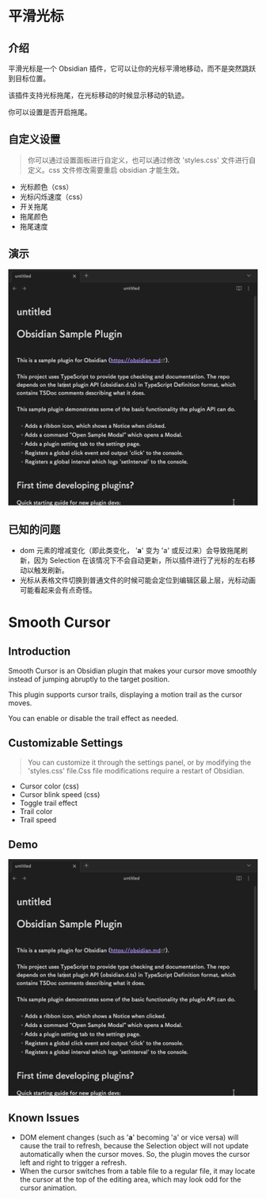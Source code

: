 # 平滑光标

## 介绍

平滑光标是一个 Obsidian 插件，它可以让你的光标平滑地移动，而不是突然跳跃到目标位置。

该插件支持光标拖尾，在光标移动的时候显示移动的轨迹。

你可以设置是否开启拖尾。

## 自定义设置

> 你可以通过设置面板进行自定义，也可以通过修改 'styles.css' 文件进行自定义。css 文件修改需要重启 obsidian 才能生效。

* 光标颜色（css）
* 光标闪烁速度（css）
* 开关拖尾
* 拖尾颜色
* 拖尾速度

## 演示

![](SmoothCursor.gif)

## 已知的问题

* dom 元素的增减变化（即此类变化， '**a**' 变为 'a' 或反过来）会导致拖尾刷新，因为 Selection 在该情况下不会自动更新，所以插件进行了光标的左右移动以触发刷新。
* 光标从表格文件切换到普通文件的时候可能会定位到编辑区最上层，光标动画可能看起来会有点奇怪。

# Smooth Cursor

## Introduction

Smooth Cursor is an Obsidian plugin that makes your cursor move smoothly instead of jumping abruptly to the target position.

This plugin supports cursor trails, displaying a motion trail as the cursor moves.

You can enable or disable the trail effect as needed.

## Customizable Settings

> You can customize it through the settings panel, or by modifying the 'styles.css' file.Css file modifications require a restart of Obsidian.

* Cursor color (css)
* Cursor blink speed (css)
* Toggle trail effect
* Trail color
* Trail speed

## Demo

![](SmoothCursor.gif)

## Known Issues

* DOM element changes (such as '**a**' becoming 'a' or vice versa) will cause the trail to refresh, because the Selection object will not update automatically when the cursor moves. So, the plugin moves the cursor left and right to trigger a refresh.
* When the cursor switches from a table file to a regular file, it may locate the cursor at the top of the editing area, which may look odd for the cursor animation.